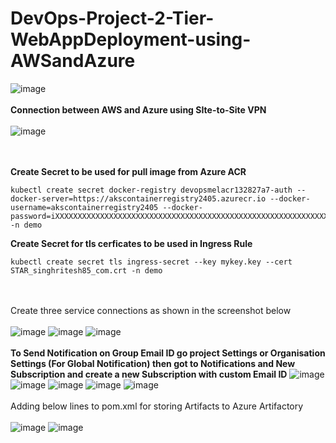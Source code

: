 # DevOps-Project-2-Tier-WebAppDeployment-using-AWSandAzure

![image](https://github.com/kamalmohan217/DevOps-Project-2-Tier-WebAppDeployment-using-AWSandAzure/assets/128888356/d2d03d95-bcd7-4b72-bcc8-9505fd9ecf7a)
<br><br/>
**Connection between AWS and Azure using SIte-to-Site VPN**
<br><br/>
![image](https://github.com/kamalmohan217/DevOps-Project-2-Tier-WebAppDeployment-using-AWSandAzure/assets/128888356/1df759d5-81ab-4107-8dcf-ae6b4952f924)

<br><br/>
**Create Secret to be used for pull image from Azure ACR**
```
kubectl create secret docker-registry devopsmelacr132827a7-auth --docker-server=https://akscontainerregistry2405.azurecr.io --docker-username=akscontainerregistry2405 --docker-password=iXXXXXXXXXXXXXXXXXXXXXXXXXXXXXXXXXXXXXXXXXXXXXXXXXXXXXXXXXXXXXXXXXXXXXXXXXXXXp -n demo
```
**Create Secret for tls cerficates to be used in Ingress Rule**
```
kubectl create secret tls ingress-secret --key mykey.key --cert STAR_singhritesh85_com.crt -n demo
```
<br><br/>
Create three service connections as shown in the screenshot below
<br><br/>
![image](https://github.com/kamalmohan217/DevOps-Project-2-Tier-WebAppDeployment-using-AWSandAzure/assets/128888356/631cf1dd-d06e-4128-a836-a95a5d157581)
![image](https://github.com/kamalmohan217/DevOps-Project-2-Tier-WebAppDeployment-using-AWSandAzure/assets/128888356/b0dd1460-3c57-47db-81dd-094280fa9b43)
![image](https://github.com/kamalmohan217/DevOps-Project-2-Tier-WebAppDeployment-using-AWSandAzure/assets/128888356/b4380144-ffb2-449e-869f-0ee5d25ee5d7)
<br><br/>
**To Send Notification on Group Email ID go project Settings or Organisation Settings (For Global Notification) then got to Notifications and New Subscription and create a new Subscription with custom Email ID**
![image](https://github.com/kamalmohan217/DevOps-Project-2-Tier-WebAppDeployment-using-AWSandAzure/assets/128888356/507bd24f-197e-4c89-a405-ea56da846c28)
![image](https://github.com/kamalmohan217/DevOps-Project-2-Tier-WebAppDeployment-using-AWSandAzure/assets/128888356/23477dd6-205b-469b-96a5-94f1951b1f68)
![image](https://github.com/kamalmohan217/DevOps-Project-2-Tier-WebAppDeployment-using-AWSandAzure/assets/128888356/f05a4102-ce5c-4fd9-bd3b-0c93c819e68e)
![image](https://github.com/kamalmohan217/DevOps-Project-2-Tier-WebAppDeployment-using-AWSandAzure/assets/128888356/9166cd31-17bd-4c8a-8708-5a9dfcc0a5a0)
![image](https://github.com/kamalmohan217/DevOps-Project-2-Tier-WebAppDeployment-using-AWSandAzure/assets/128888356/674e32b9-2280-4296-9550-b83fcca969a7)
<br><br/>
Adding below lines to pom.xml for storing Artifacts to Azure Artifactory
<br><br/>
![image](https://github.com/kamalmohan217/DevOps-Project-2-Tier-WebAppDeployment-using-AWSandAzure/assets/128888356/04384dea-8937-42d1-8e90-9a8ae0a611ef)
![image](https://github.com/kamalmohan217/DevOps-Project-2-Tier-WebAppDeployment-using-AWSandAzure/assets/128888356/15704438-2b62-4906-94ba-94ed4fa5052a)
